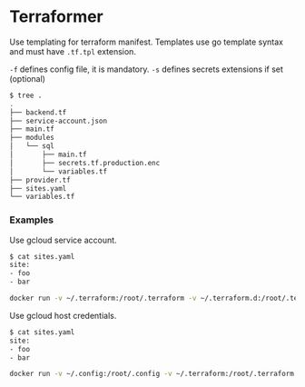 # Terraformer

Use templating for terraform manifest.
Templates use go template syntax and must have `.tf.tpl` extension.

`-f` defines config file, it is mandatory.
`-s` defines secrets extensions if set (optional)

```bash
$ tree .
.
├── backend.tf
├── service-account.json
├── main.tf
├── modules
│   └── sql
│       ├── main.tf
│       ├── secrets.tf.production.enc
│       └── variables.tf
├── provider.tf
├── sites.yaml
└── variables.tf
```

### Examples

Use gcloud service account.

```bash
$ cat sites.yaml
site:
- foo
- bar

docker run -v ~/.terraform:/root/.terraform -v ~/.terraform.d:/root/.terraform.d -v $(pwd):/app -w /app --rm -e GOOGLE_APPLICATION_CREDENTIALS=/app/service-account.json softonic/terraformer:edge -f sites.yaml -s .production.enc init
```

Use gcloud host credentials.

```bash
$ cat sites.yaml
site:
- foo
- bar

docker run -v ~/.config:/root/.config -v ~/.terraform:/root/.terraform -v ~/.terraform.d:/root/.terraform.d -v $(pwd):/app -w /app --rm softonic/terraformer:edge -f sites.yaml -s .production.enc init
```
